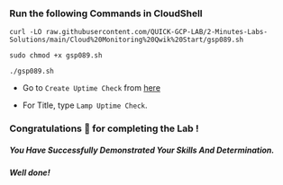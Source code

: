 
### Run the following Commands in CloudShell

```
curl -LO raw.githubusercontent.com/QUICK-GCP-LAB/2-Minutes-Labs-Solutions/main/Cloud%20Monitoring%20Qwik%20Start/gsp089.sh

sudo chmod +x gsp089.sh

./gsp089.sh
```

* Go to `Create Uptime Check` from [here](https://console.cloud.google.com/monitoring/uptime/create?)

* For Title, type `Lamp Uptime Check`.

### Congratulations 🎉 for completing the Lab !

##### *You Have Successfully Demonstrated Your Skills And Determination.*

#### *Well done!*
